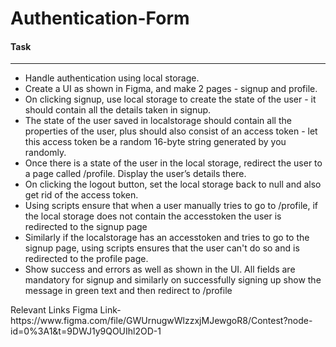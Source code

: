 # Authentication-Form

<h4>Task</h4>
<hr>
<ul type="number">
<li>Handle authentication using local storage.</li>
<li>Create a UI as shown in Figma, and make 2 pages - signup and profile.</li>
<li>On clicking signup, use local storage to create the state of the user - it should contain all the details taken in signup.</li>
<li>The state of the user saved in localstorage should contain all the properties of the user, plus should also consist of an access token - let this access token be a random 16-byte string generated by you randomly.</li>
<li>Once there is a state of the user in the local storage, redirect the user to a page called /profile. Display the user’s details there.</li>
<li>On clicking the logout button, set the local storage back to null and also get rid of the access token.</li>
<li>Using scripts ensure that when a user manually tries to go to /profile, if the local storage does not contain the accesstoken the user is redirected to the signup page</li>
<li>Similarly if the localstorage has an accesstoken and tries to go to the signup page, using scripts ensures that the user can't do so and is redirected to the profile page.</li>
<li>Show success and errors as well as shown in the UI. All fields are mandatory for signup and similarly on successfully signing up show the message in green text and then redirect to /profile</li>
</ul>
Relevant Links
Figma Link- https://www.figma.com/file/GWUrnugwWlzzxjMJewgoR8/Contest?node-id=0%3A1&t=9DWJ1y9QOUIhl2OD-1


